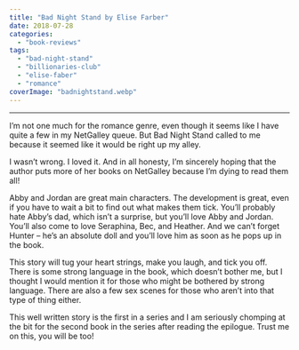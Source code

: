 ```yaml
---
title: "Bad Night Stand by Elise Farber"
date: 2018-07-28
categories: 
  - "book-reviews"
tags: 
  - "bad-night-stand"
  - "billionaries-club"
  - "elise-faber"
  - "romance"
coverImage: "badnightstand.webp"
---
```


* * *

I’m not one much for the romance genre, even though it seems like I have quite a few in my NetGalley queue. But Bad Night Stand called to me because it seemed like it would be right up my alley.

I wasn’t wrong. I loved it. And in all honesty, I’m sincerely hoping that the author puts more of her books on NetGalley because I’m dying to read them all!

Abby and Jordan are great main characters. The development is great, even if you have to wait a bit to find out what makes them tick. You’ll probably hate Abby’s dad, which isn’t a surprise, but you’ll love Abby and Jordan. You’ll also come to love Seraphina, Bec, and Heather. And we can’t forget Hunter – he’s an absolute doll and you’ll love him as soon as he pops up in the book.

This story will tug your heart strings, make you laugh, and tick you off. There is some strong language in the book, which doesn’t bother me, but I thought I would mention it for those who might be bothered by strong language. There are also a few sex scenes for those who aren’t into that type of thing either.

This well written story is the first in a series and I am seriously chomping at the bit for the second book in the series after reading the epilogue. Trust me on this, you will be too!
